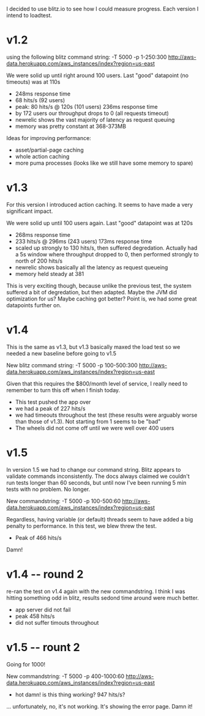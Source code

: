 I decided to use blitz.io to see how I could measure progress. Each version I intend to loadtest.

v1.2
====

using the following blitz command string: -T 5000 -p 1-250:300 http://aws-data.herokuapp.com/aws_instances/index?region=us-east

We were solid up until right around 100 users. Last "good" datapoint (no timeouts) was at 110s
- 248ms response time 
- 68 hits/s (92 users)
- peak: 80 hits/s @ 120s (101 users) 236ms response time
- by 172 users our throughput drops to 0 (all requests timeout)
- newrelic shows the vast majority of latency as request queuing
- memory was pretty constant at 368-373MB 

Ideas for improving performance:
- asset/partial-page caching
- whole action caching
- more puma processes (looks like we still have some memory to spare)

v1.3
====

For this version I introduced action caching. It seems to have made a very significant impact.


We were solid up until 100 users again. Last "good" datapoint was at 120s 
- 268ms response time
- 233 hits/s @ 296ms (243 users) 173ms response time
- scaled up strongly to 130 hits/s, then suffered degredation. Actually had a 5s window where throughput dropped to 0, then performed strongly to north of 200 hits/s
- newrelic shows basically all the latency as request queueing
- memory held steady at 381

This is very exciting though, because unlike the previous test, the system suffered a bit of degredation, but then adapted. Maybe the JVM did optimization for us? Maybe caching got better? Point is, we had some great datapoints further on.

v1.4
====

This is the same as v1.3, but v1.3 basically maxed the load test so we needed a new baseline before going to v1.5

New blitz command string: -T 5000 -p 100-500:300 http://aws-data.herokuapp.com/aws_instances/index?region=us-east 

Given that this requires the $800/month level of service, I really need to remember to turn this off when I finish today.

- This test pushed the app over
- we had a peak of 227 hits/s
- we had timeouts throughout the test (these results were arguably worse than those of v1.3). Not starting from 1 seems to be "bad"
- The wheels did not come off until we were well over 400 users

v1.5
====

In version 1.5 we had to change our command string. Blitz appears to validate commands inconsistently. The docs always claimed we couldn't run tests longer than 60 seconds, but until now I've been running 5 min tests with no problem. No longer.

New commandstring: -T 5000 -p 100-500:60 http://aws-data.herokuapp.com/aws_instances/index?region=us-east

Regardless, having variable (or default) threads seem to have added a big penalty to performance. In this test, we blew threw the test.

- Peak of 466 hits/s

Damn!


v1.4 -- round 2
====

re-ran the test on v1.4 again with the new commandstring. I think I was hitting something odd in blitz, results sedond time around were much better.

- app server did not fail
- peak 458 hits/s
- did not suffer timouts throughout 

v1.5 -- rount 2
====

Going for 1000!

New commandstring: -T 5000 -p 400-1000:60 http://aws-data.herokuapp.com/aws_instances/index?region=us-east

- hot damn! is this thing working? 947 hits/s?

... unfortunately, no, it's not working. It's showing the error page. Damn it!
